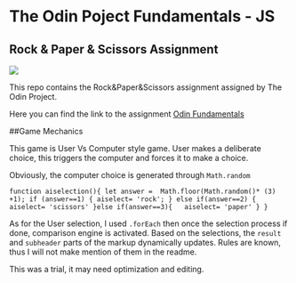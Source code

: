# The Odin Poject Fundamentals - JS 
## Rock & Paper & Scissors Assignment

![](https://media.giphy.com/media/Z7syBJH78V0oo/giphy.gif)

This repo contains the Rock&Paper&Scissors assignment assigned by The Odin Project.

Here you can find the link to the assignment [Odin Fundamentals](https://www.theoddinproject.com/courses/foundations/lessons/rock-paper-scissors)

##Game Mechanics

This game is User Vs Computer style game. User makes a deliberate choice, this triggers the computer and forces it to make a choice.

Obviously, the computer choice is generated through `Math.random` 

`function aiselection(){
    let answer =  Math.floor(Math.random()* (3) +1);
    if (answer==1) {
        aiselect= 'rock';
    } else if(answer==2) {
        aiselect= 'scissors'
    }else if(answer==3){  
        aiselect= 'paper'
    }
}`

As for the User selection, I used `.forEach` then once the selection process if done, comparison engine is activated.
Based on the selections, the `result` and `subheader` parts of the markup dynamically updates.
Rules are known, thus I will not make mention of them in the readme.


This was a trial, it may need optimization and editing. 
